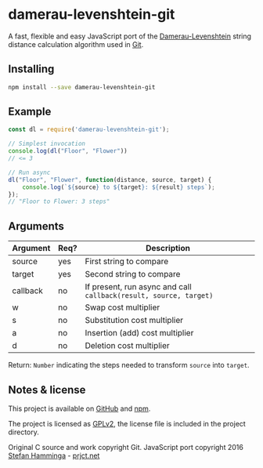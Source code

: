 # damerau-levenshtein-git
A fast, flexible and easy JavaScript port of the [Damerau-Levenshtein](https://en.wikipedia.org/wiki/Damerau%E2%80%93Levenshtein_distance) string distance calculation algorithm used in [Git](https://git-scm.com).



## Installing

```sh
npm install --save damerau-levenshtein-git
```

## Example

```javascript
const dl = require('damerau-levenshtein-git');

// Simplest invocation
console.log(dl("Floor", "Flower"))
// <= 3

// Run async
dl("Floor", "Flower", function(distance, source, target) {
    console.log(`${source} to ${target}: ${result} steps`);
});
// "Floor to Flower: 3 steps"
```

## Arguments

Argument | Req? | Description
---|---|---
source | yes | First string to compare
target | yes | Second string to compare
callback | no | If present, run async and call `callback(result, source, target)`
w | no | Swap cost multiplier
s | no | Substitution cost multiplier
a | no | Insertion (add) cost multiplier
d | no | Deletion cost multiplier

Return: `Number` indicating the steps needed to transform `source` into `target`.

## Notes & license
This project is available on [GitHub](https://github.com/StefanHamminga/damerau-levenshtein-git.js) and [npm](https://www.npmjs.com/package/damerau-levenshtein-git).

The project is licensed as [GPLv2](https://www.gnu.org/licenses/old-licenses/gpl-2.0.html), the license file is included in the project directory.

Original C source and work copyright Git. JavaScript port copyright 2016 [Stefan Hamminga](mailto:stefan@prjct.net) - [prjct.net](https://prjct.net)
